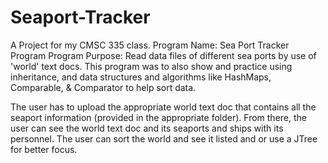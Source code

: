 # Seaport-Tracker

A Project for my CMSC 335 class.
Program Name: Sea Port Tracker Program
Program Purpose: Read data files of different sea ports by use of 'world' text docs.
This program was to also show and practice using inheritance, and data structures and algorithms like HashMaps, Comparable, & Comparator to help sort data.

The user has to upload the appropriate world text doc that contains all the seaport information (provided in the appropriate folder). From there, the user can see the world text doc and its seaports and ships with its personnel.
The user can sort the world and see it listed and or use a JTree for better focus.
  
